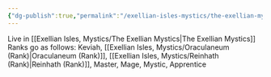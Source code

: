 ```yaml
---
{"dg-publish":true,"permalink":"/exellian-isles-mystics/the-exellian-mystics/"}
---
```


Live in [[Exellian Isles, Mystics/The Exellian Mystics\|The Exellian Mystics]]
Ranks go as follows: Keviah, [[Exellian Isles, Mystics/Oraculaneum (Rank)\|Oraculaneum (Rank)]], [[Exellian Isles, Mystics/Reinhath (Rank)\|Reinhath (Rank)]], Master, Mage, Mystic, Apprentice